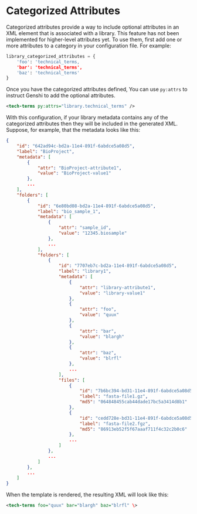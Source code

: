 # Categorized Attributes

Categorized attributes provide a way to include optional attributes in an XML element that is associated with a
library. This feature has not been implemented for higher-level attributes yet. To use them, first add one or more
attributes to a category in your configuration file. For example:

``` python
library_categorized_attributes = {
    'foo': 'technical_terms,
    'bar': 'technical_terms',
    'baz': 'technical_terms'
}
```

Once you have the categorized attributes defined, You can use `py:attrs` to instruct Genshi to add the optional
attributes.

``` xml
<tech-terms py:attrs="library.technical_terms" />
```

With this configuration, if your library metadata contains any of the categorized attributes then they will be included
in the generated XML. Suppose, for example, that the metadata looks like this:

``` json
{
    "id": "642ad94c-bd2a-11e4-891f-6abdce5a08d5",
    "label": "BioProject",
    "metadata": [
        {
            "attr": "BioProject-attribute1",
            "value": "BioProject-value1"
        },
        ...
    ],
    "folders": [
        {
            "id": "6e80bd08-bd2a-11e4-891f-6abdce5a08d5",
            "label": "bio_sample_1",
            "metadata": [
                {
                    "attr": "sample_id",
                    "value": "12345.biosample"
                },
                ...
            ],
            "folders": [
                {
                    "id": "7707eb7c-bd2a-11e4-891f-6abdce5a08d5",
                    "label": "library1",
                    "metadata": [
                        {
                            "attr": "library-attribute1",
                            "value": "library-value1"
                        },
                        {
                            "attr": "foo",
                            "value": "quux"
                        },
                        {
                            "attr": "bar",
                            "value": "blargh"
                        },
                        {
                            "attr": "baz",
                            "value": "blrfl"
                        },
                        ...
                    ],
                    "files": [
                        {
                            "id": "7b6bc394-bd31-11e4-891f-6abdce5a08d5",
                            "label": "fasta-file1.gz",
                            "md5": "064848455cab44dade17bc5a3414d8b1"
                        },
                        {
                            "id": "cedd728e-bd31-11e4-891f-6abdce5a08d5",
                            "label": "fasta-file2.fgz",
                            "md5": "86913eb52f5f67aaaf711f4c32c2b0c6"
                        },
                        ...
                    ]
                },
                ...
            ]
        },
        ...
    ]
}
```

When the template is rendered, the resulting XML will look like this:

``` xml
<tech-terms foo="quux" bar="blargh" baz="blrfl" \>
```
